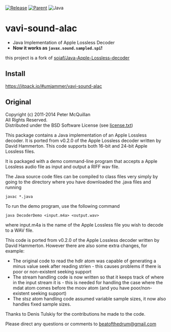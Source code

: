 [![Release](https://jitpack.io/v/umjammer/vavi-sound-alac.svg)](https://jitpack.io/#umjammer/vavi-sound-alac)
[![Parent](https://img.shields.io/badge/Parent-vavi--sound--sandbox-pink)](https://github.com/umjammer/vavi-sound-sandbox)
![Java](https://img.shields.io/badge/Java-8-b07219)

# vavi-sound-alac

 * Java Implementation of Apple Lossless Decoder
 * **Now it works as `javax.sound.sampled.spi`!**

this project is a fork of [soiaf/Java-Apple-Lossless-decoder](https://github.com/soiaf/Java-Apple-Lossless-decoder)

## Install

https://jitpack.io/#umjammer/vavi-sound-alac

## Original

Copyright (c) 2011-2014 Peter McQuillan</br>
All Rights Reserved.</br>
Distributed under the BSD Software License (see [license.txt](license.txt))</br>

This package contains a Java implementation of an Apple Lossless decoder.
It is ported from v0.2.0 of the Apple Lossless decoder written by David Hammerton.
This code supports both 16-bit and 24-bit Apple Lossless files.

It is packaged with a demo command-line program that accepts a
Apple Lossless audio file as input and output a RIFF wav file.

The Java source code files can be compiled to class files very simply by going 
to the directory where you have downloaded the .java files and running

`javac *.java`

To run the demo program, use the following command

`java DecoderDemo <input.m4a> <output.wav>`

where input.m4a is the name of the Apple Lossless file you wish to decode to a WAV file.

This code is ported from v0.2.0 of the Apple Lossless decoder written by David Hammerton.
However there are also some extra changes, for example:

* The original code to read the hdlr atom was capable of generating a minus value seek
after reading strlen - this causes problems if there is poor or non-existent seeking 
support
* The stream handling code is now written so that it keeps track of where in the input
stream it is - this is needed for handling the case where the mdat atom comes before the
moov atom (and you have poor/non-existent seeking support)
* The stsz atom handling code assumed variable sample sizes, it now also handles fixed
sample sizes.


Thanks to Denis Tulskiy for the contributions he made to the code.

Please direct any questions or comments to beatofthedrum@gmail.com
